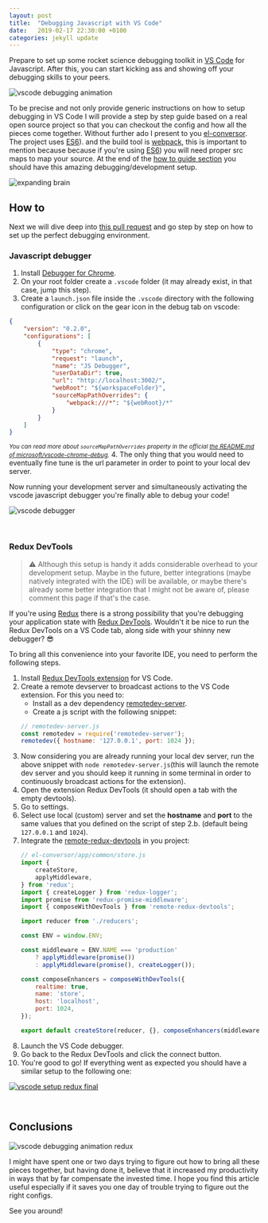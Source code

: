 ```yaml
---
layout: post
title:  "Debugging Javascript with VS Code"
date:   2019-02-17 22:30:00 +0100
categories: jekyll update
---
```


Prepare to set up some rocket science debugging toolkit in <a href="https://code.visualstudio.com/" target="_blank" title="visual studio code is a lightweight but powerful source code editor which runs on your desktop">VS Code</a> for Javascript. After this, you can start kicking ass and showing off your debugging skills to your peers.

![vscode debugging animation](/assets/img/debugging-javascript-with-vscode/debug-animation-1.gif "vscode debugging animation")

To be precise and not only provide generic instructions on how to setup debugging in VS Code I will provide a step by step guide based on a real open source project so that you can checkout the config and how all the pieces come together. Without further ado I present to you
<a href="https://github.com/danielcaldas/el-conversor" target="_blank" title="a number to word list converter as a node backend and react/redux fronted">el-conversor</a>. The project uses <a href="https://www.ecma-international.org/publications/standards/Ecma-262.htm" target="_blank" title="standard ecma-262">ES6</a>). and the build tool is <a href="https://webpack.js.org/" target="_blank" title="bundle your scripts">webpack</a>, this is important to mention because because if you're using <a href="https://www.ecma-international.org/publications/standards/Ecma-262.htm" target="_blank" title="standard ecma-262">ES6</a>) you will need proper src maps to map your source. At the end of the [how to guide section](#how-to) you should have this amazing debugging/development setup.

![expanding brain](/assets/img/debugging-javascript-with-vscode/expanding-brain.jpg "expanding brain debugger meme")

## How to

Next we will dive deep into <a href="https://github.com/danielcaldas/el-conversor/pull/14" target="_blank" title="feature/setup vscode debugging">this pull request</a> and go step by step on how to set up the perfect debugging environment.

### Javascript debugger

1. Install <a href="https://marketplace.visualstudio.com/items?itemName=msjsdiag.debugger-for-chrome" target="_blank" title="debug your javascript code in the Chrome browser, or any other target that supports the chrome debugger protocol">Debugger for Chrome</a>.
2. On your root folder create a `.vscode` folder (it may already exist, in that case, jump this step).
3. Create a `launch.json` file inside the `.vscode` directory with the following configuration or click on the gear icon in the debug tab on vscode:
```json
{
    "version": "0.2.0",
    "configurations": [
        {
            "type": "chrome",
            "request": "launch",
            "name": "JS Debugger",
            "userDataDir": true,
            "url": "http://localhost:3002/",
            "webRoot": "${workspaceFolder}",
            "sourceMapPathOverrides": {
                "webpack:///*": "${webRoot}/*"
            }
        }
    ]
}
```
<small>*You can read more about `sourceMapPathOverrides` property in the official <a href="https://github.com/Microsoft/vscode-chrome-debug/blob/master/README.md#sourcemaps" target="_blank" title="microsoft/vscode-chrome-debug README.md">the README.md of microsoft/vscode-chrome-debug</a>.*</small>
4. The only thing that you would need to eventually fine tune is the url parameter in order to point to your local dev server.

Now running your development server and simultaneously activating the vscode javascript debugger you're finally able to debug your code!

![vscode debugger](/assets/img/debugging-javascript-with-vscode/vscode-debugger-part-1.png "vscode debugger javascript")

<br/>

### Redux DevTools

> ⚠️ Although this setup is handy it adds considerable overhead to your development setup. Maybe in the future, better integrations (maybe natively integrated with the IDE) will be available, or maybe there's already some better integration that I might not be aware of, please comment this page if that's the case.


If you're using <a href="https://redux.js.org/" target="_blank" title="a predictable state container for javascript apps">Redux</a> there is a strong possibility that you're debugging your application state with <a href="https://marketplace.visualstudio.com/items?itemName=jingkaizhao.vscode-redux-devtools" target="_blank" title="vscode redux devtools wrapper">Redux DevTools</a>. Wouldn't it be nice to run the Redux DevTools on a VS Code tab, along side with your shinny new debugger? 😎

To bring all this convenience into your favorite IDE, you need to perform the following steps.

1. Install <a href="https://marketplace.visualstudio.com/items?itemName=jingkaizhao.vscode-redux-devtools" target="_blank" title="visual studio code extension to include remotedev-app into editor">Redux DevTools extension</a> for VS Code.
2. Create a remote devserver to broadcast actions to the VS Code extension. For this you need to:
    * Install as a dev dependency <a href="https://www.npmjs.com/package/remotedev-server" target="_blank" title="bridge for communicating with an application remotely via redux devtools extension, remote redux devtools or remotedev">remotedev-server</a>.
    * Create a js script with the following snippet:
    ```javascript
    // remotedev-server.js
    const remotedev = require('remotedev-server');
    remotedev({ hostname: '127.0.0.1', port: 1024 });
    ```
3. Now considering you are already running your local dev server, run the above snippet with `node remotedev-server.js`(this will launch the remote dev server and you should keep it running in some terminal in order to continuously broadcast actions for the extension).
4. Open the extension Redux DevTools (it should open a tab with the empty devtools).
5. Go to settings.
6. Select use local (custom) server and set the **hostname** and **port** to the same values that you defined on the script of step 2.b. (default being `127.0.0.1` and `1024`).
7. Integrate the <a href="https://github.com/zalmoxisus/remote-redux-devtools" target="_blank" title="redux devtools remotely">remote-redux-devtools</a> in you project:
    ```javascript
    // el-conversor/app/common/store.js
    import {
        createStore,
        applyMiddleware,
    } from 'redux';
    import { createLogger } from 'redux-logger';
    import promise from 'redux-promise-middleware';
    import { composeWithDevTools } from 'remote-redux-devtools';

    import reducer from './reducers';

    const ENV = window.ENV;

    const middleware = ENV.NAME === 'production'
        ? applyMiddleware(promise())
        : applyMiddleware(promise(), createLogger());

    const composeEnhancers = composeWithDevTools({
        realtime: true,
        name: 'store',
        host: 'localhost',
        port: 1024,
    });

    export default createStore(reducer, {}, composeEnhancers(middleware));
    ```
8. Launch the VS Code debugger.
9. Go back to the Redux DevTools and click the connect button.
10. You're good to go! If everything went as expected you should have a similar setup to the following one:

[ ![vscode setup redux final](/assets/img/debugging-javascript-with-vscode/vscode-debugger-part-2.png) ](/assets/img/debugging-javascript-with-vscode/vscode-debugger-part-2.png)

<br/>

## Conclusions

![vscode debugging animation redux](/assets/img/debugging-javascript-with-vscode/debug-animation-2.gif "vscode debugging animation redux")

I might have spent one or two days trying to figure out how to bring all these pieces together, but having done it, believe that it increased my productivity in ways that by far compensate the invested time. I hope you find this article useful especially if it saves you one day of trouble trying to figure out the right configs.

See you around!